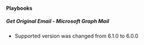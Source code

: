 
#### Playbooks
##### Get Original Email - Microsoft Graph Mail
- Supported version was changed from 6.1.0 to 6.0.0
